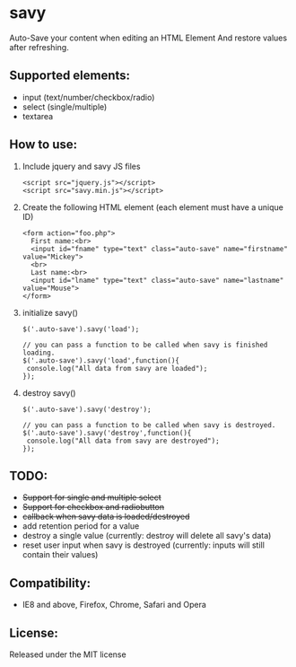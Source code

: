 # savy
Auto-Save your content when editing an HTML Element And restore values after refreshing.

Supported elements:
-------------------------
- input (text/number/checkbox/radio)
- select (single/multiple)
- textarea

How to use:
-------------------------

1. Include jquery and savy JS files

	```
	<script src="jquery.js"></script>
	<script src="savy.min.js"></script>
  	```

2. Create the following HTML element (each element must have a unique ID)

	```
    <form action="foo.php">
      First name:<br>
      <input id="fname" type="text" class="auto-save" name="firstname" value="Mickey">
      <br>
      Last name:<br>
      <input id="lname" type="text" class="auto-save" name="lastname" value="Mouse">
    </form>
	```

3. initialize savy()

	```
   $('.auto-save').savy('load');
   
   // you can pass a function to be called when savy is finished loading.
   $('.auto-save').savy('load',function(){
     console.log("All data from savy are loaded");
   });
	```

4. destroy savy()

	```
   $('.auto-save').savy('destroy');
   
   // you can pass a function to be called when savy is destroyed.
   $('.auto-save').savy('destroy',function(){
     console.log("All data from savy are destroyed");
   });
	```


TODO:
-------------------------
* ~~Support for single and multiple select~~
* ~~Support for checkbox and radiobutton~~
* ~~callback when savy data is loaded/destroyed~~
* add retention period for a value
* destroy a single value (currently: destroy will delete all savy's data)
* reset user input when savy is destroyed (currently: inputs will still contain their values)


Compatibility:
-------------------------

* IE8 and above, Firefox, Chrome, Safari and Opera


License:
-------------------------
Released under the MIT license
